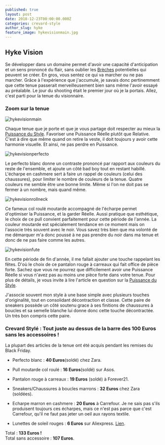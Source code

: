 ```yaml
---
published: true
layout: post
date: 2018-12-23T00:00:00.000Z
categories: crevard-style
author_slug: hyke
feature_image: hykevisionmain.jpg
---
```

## Hyke Vision

Se développer dans un domaine permet d'avoir une capacité d'anticipation et un sens prononcé du flair, sans oublier les [Brèches](http://www.crevardstyle.com/La-Chance-Selon-Hyke-part-2) potentielles qui peuvent se créer. En gros, vous sentez ce qui va marcher ou ne pas marcher. Grâce à l'expérience que j'accumule, je savais donc pertinemment que cette tenue passerait merveilleusement bien sans même l'avoir essayé au préalable. Le jour du shooting était le premier jour où je la portais. Allez, c'est parti pour la tenue du visionnaire.

### Zoom sur la tenue

![hykevisionmain]({{site.url}}/{{site.baseurl}}img/hykevisionmain.jpg)

Chaque tenue que je porte et que je vous partage doit respecter au mieux la [Puissance du Style](http://www.crevardstyle.com/La-Puissance-du-Style). Favoriser une Puissance Réelle plutôt que Relative. C'est à dire que même quand on retire la veste, il doit toujours y avoir cette harmonie visuelle. Et ainsi, ne pas perdre en Puissance.  

![hykevisionperfecto]({{site.url}}/{{site.baseurl}}img/hykevisionperfecto.jpg)

Le perfecto blanc donne un contraste prononcé par rapport aux couleurs du reste de l'ensemble, et ajoute un côté bad boy tout en restant habillé. L'écharpe en cashmere sert à faire un rappel de couleurs (celui des chaussures), pour limiter le nombre de couleurs de la tenue. Quatre couleurs me semble être une bonne limite. Même si l'on ne doit pas se fermer à un nombre, mais quand même.

![hykevisionrollneck]({{site.url}}/{{site.baseurl}}img/hykevisionrollneck.jpg)

Ce fameux col roulé moutarde accompagné de l'écharpe permet d'optimiser la Puissance, et la garder Réelle. Aussi pratique que esthétique, le choix de ce pull convient parfaitement pour cette période de l'année. La couleur moutarde est spécialement tendance en ce moment mais on l'associe très souvent avec le noir. Vous savez très bien que ma volonté de me démarquer m'a donc poussé à ne pas prendre du noir dans ma tenue et donc de ne pas faire comme les autres.

![hykevisionfute]({{site.url}}/{{site.baseurl}}img/hykevisionfute.jpg)

En cette période de fin d'année, il me fallait ajouter une touche rappelant les fêtes. D'où le choix de ce pantalon rouge à carreaux qui fait office de pièce forte. Sachez que vous ne pourrez que difficilement avoir une Puissance Réelle si vous n'avez pas au moins une pièce forte dans votre tenue. Pour plus de détails, je vous invite à lire l'article en question sur la [Puissance du Style](http://www.crevardstyle.com/La-Puissance-du-Style).   

J'associe souvent mon style à une base simple avec plusieurs touches d'originalité, tout en consolidant décontraction et classe. Cette paire de sneakers possède un côté soutenu grace à ses finitions de chaussures à boucles et sa semelle blanche lui donne donc cette touche décontractée. Un très bon compris cette paire.

### Crevard Stylé : Tout juste au dessus de la barre des 100 Euros sans les accessoires !

La plupart des articles de la tenue ont été acquis pendant les remises du Black Friday.  

* Perfecto blanc : **40 Euros**(soldé) chez Zara.  

* Pull moutarde col roulé : **16 Euros**(soldé) sur Asos.   

* Pantalon rouge à carreaux : **19 Euros** (soldé) à Forever21.  

* Sneakers/Chaussures à boucles marrons : **32 Euros** chez Zara (soldées). 

* Echarpe marron en cashmere : **20 Euros** à Carrefour. Je ne sais pas s'ils produisent toujours ces écharpes, mais ce n'est pas parce que c'est Carrefour, qu'il ne faut pas jeter un oeil aux rayons textile.

* Lunettes de soleil rouges : **6 Euros** sur Aliexpress. [Lien](https://fr.aliexpress.com/item/Coucou-or-steampunk-flip-up-lunettes-de-soleil-hommes-vintage-rouge-m-tal-cadre-triangle-lunettes/32899821757.html?spm=a2g0s.9042311.0.0.40696c37U30RDJ).

Total : **133 Euros !**  
Total sans accessoire : **107 Euros**.


